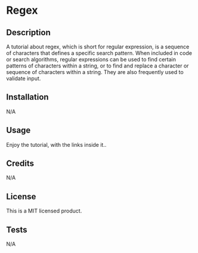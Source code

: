 # Regex

## Description
A tutorial about regex, which is short for regular expression, is a sequence of characters that defines a specific search pattern. When included in code or search algorithms, regular expressions can be used to find certain patterns of characters within a string, or to find and replace a character or sequence of characters within a string. They are also frequently used to validate input.

## Installation
N/A

## Usage
Enjoy the tutorial, with the links inside it..


## Credits

N/A

## License

This is a MIT licensed product.

## Tests

N/A
